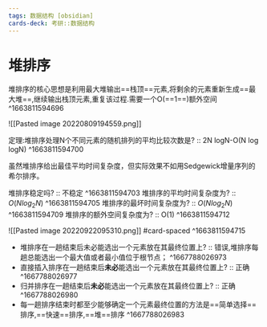 ```yaml
---
tags: 数据结构 [obsidian]
cards-deck: 考研::数据结构
---
```


# 堆排序
堆排序的核心思想是利用最大堆输出==栈顶==元素,将剩余的元素重新生成==最大堆==,继续输出栈顶元素,重复该过程.需要一个O(==1==)额外空间
^1663811594696


![[Pasted image 20220809194559.png]]

定理:堆排序处理N个不同元素的随机排列的平均比较次数是? :: 2N logN-O(N log logN) ^1663811594700

虽然堆排序给出最佳平均时间复杂度，但实际效果不如用Sedgewick增量序列的希尔排序。

堆排序稳定吗? :: 不稳定 ^1663811594703
堆排序的平均时间复杂度为? :: $O(Nlog_2N)$ ^1663811594705
堆排序的最坏时间复杂度为? :: $O(Nlog_2N)$ ^1663811594709
堆排序的额外空间复杂度为? :: O(1) ^1663811594712

![[Pasted image 20220922095310.png]]
#card-spaced 
^1663811594715


- 堆排序在一趟结束后未必能选出一个元素放在其最终位置上? :: 错误,堆排序每趟总能选出一个最大值或者最小值位于根节点； ^1667788026973
-  直接插入排序在一趟结束后**未必**能选出一个元素放在其最终位置上? :: 正确 ^1667788026977
- 归并排序在一趟结束后**未必**能选出一个元素放在其最终位置上? :: 正确 ^1667788026980
- 每一趟排序结束时都至少能够确定一个元素最终位置的方法是==简单选择==排序,==快速==排序,==堆==排序
^1667788026983
